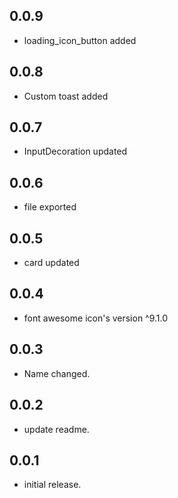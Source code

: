 ## 0.0.9

* loading_icon_button added

## 0.0.8

* Custom toast added

## 0.0.7

* InputDecoration updated

## 0.0.6

* file exported

## 0.0.5

* card updated

## 0.0.4

* font awesome icon's version ^9.1.0

## 0.0.3

* Name changed.

## 0.0.2

* update readme.

## 0.0.1

* initial release.
